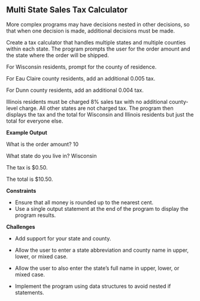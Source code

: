 ## Multi State Sales Tax Calculator

More complex programs may have decisions nested in other decisions, so that when one decision is made, additional decisions must be made.

Create a tax calculator that handles multiple states and multiple counties within each state. The program prompts the user for the order amount and the state where the order will be shipped.

For Wisconsin residents, prompt for the county of residence.

For Eau Claire county residents, add an additional 0.005 tax.

For Dunn county residents, add an additional 0.004 tax.

Illinois residents must be charged 8% sales tax with no additional county-level charge. All other states are not charged tax. The program then displays the tax and the total for Wisconsin and Illinois residents but just the total for everyone else.

**Example Output**

What is the order amount? 10

What state do you live in? Wisconsin

The tax is $0.50.

The total is $10.50.

**Constraints**

- Ensure that all money is rounded up to the nearest cent.
- Use a single output statement at the end of the program to display the program results.

**Challenges**

- Add support for your state and county.

- Allow the user to enter a state abbreviation and county name in upper, lower, or mixed case.

- Allow the user to also enter the state’s full name in upper, lower, or mixed case.

- Implement the program using data structures to avoid nested if statements.
